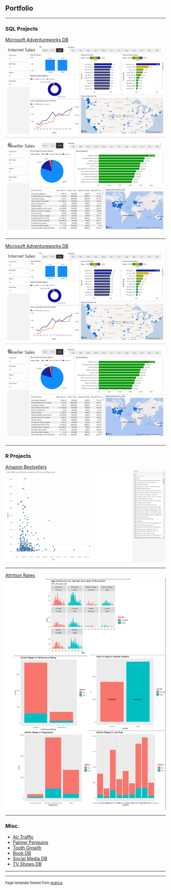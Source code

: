 ## Portfolio

---

### SQL Projects

<a href="https://github.com/MichaelMoreno17/michaelmoreno17.github.io/tree/master/Projects/Project_3" target="_blank">Microsoft Adventureworks DB</a>
<img src="images/Internet Sales.png?raw=true"/>
<img src="images/Reseller Sales.png?raw=true"/>


---
<a href="https://github.com/MichaelMoreno17/michaelmoreno17.github.io/tree/master/Projects/Project_3" target="_blank">Microsoft Adventureworks DB</a>
<img src="images/Internet Sales.png?raw=true"/>
<img src="images/Reseller Sales.png?raw=true"/>

---

### R Projects

<a href="https://github.com/MichaelMoreno17/michaelmoreno17.github.io/tree/master/Projects/Project_1" target="_blank">Amazon Bestsellers</a>
<img src="images/Amazon BestSellers.png?raw=true"/>

---
<a href="https://github.com/MichaelMoreno17/michaelmoreno17.github.io/tree/master/Projects/Project_2" target="_blank">Attrition Rates</a>
<img src="images/Attrition Rate Graphs.png?raw=true"/>

---

### Misc.

- <a href="https://github.com/MichaelMoreno17/michaelmoreno17.github.io/tree/master/Projects/Project_4" target="_blank">Air Traffic</a>
- <a href="https://github.com/MichaelMoreno17/michaelmoreno17.github.io/tree/master/Projects/Project_5" target="_blank">Palmer Penguins</a>
- <a href="https://github.com/MichaelMoreno17/michaelmoreno17.github.io/tree/master/Projects/Project_6" target="_blank">Tooth Growth</a>
- <a href="https://github.com/MichaelMoreno17/michaelmoreno17.github.io/tree/master/Projects/Project_7" target="_blank">Book DB</a>
- <a href="https://github.com/MichaelMoreno17/michaelmoreno17.github.io/tree/master/Projects/Project_8" target="_blank">Social Media DB</a>
- <a href="https://github.com/MichaelMoreno17/michaelmoreno17.github.io/tree/master/Projects/Project_9" target="_blank">TV Shows DB</a>

---




---
<p style="font-size:11px">Page template forked from <a href="https://github.com/evanca/quick-portfolio">evanca</a></p>
<!-- Remove above link if you don't want to attibute -->
